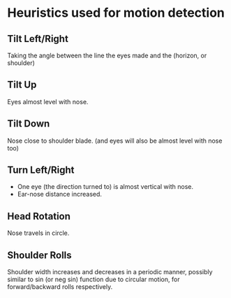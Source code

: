 # Heuristics used for motion detection

## Tilt Left/Right

Taking the angle between the line the eyes made and the (horizon, or shoulder)

## Tilt Up

Eyes almost level with nose.

## Tilt Down

Nose close to shoulder blade. (and eyes will also be almost level with nose too)

## Turn Left/Right

- One eye (the direction turned to) is almost vertical with nose.
- Ear-nose distance increased.

## Head Rotation

Nose travels in circle.

## Shoulder Rolls

Shoulder width increases and decreases in a periodic manner, possibly similar to sin (or neg sin)
function due to circular motion, for forward/backward rolls respectively.
